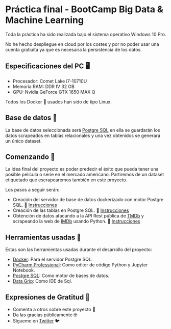 # Práctica final - BootCamp Big Data & Machine Learning
Toda la práctica ha sido realizada bajo el sistema operativo Windows 10 Pro.

No he hecho despliegue en cloud por los costes y por no poder usar una cuenta gratiuita ya que es necesaria la persistencia de los datos.

## Especificaciones del PC 🖥️
- Procesador: Comet Lake i7-10710U
- Memoria RAM: DDR IV 32 GB
- GPU: Nvidia GeForce GTX 1650 MAX Q

Todos los Docker 🐳 usados han sido de tipo Linux.

## Base de datos 💾
La base de datos seleccionada será [Postgre SQL](https://www.postgresql.org/) en ella se guardarán los datos scrapeados en tablas relacionales y una vez obtenidos se generará un único dataset.

## Comenzando 🚀
La idea final del proyecto es poder predecir el éxito que pueda tener una posible película o serie en el mercado americano. Partiremos de un dataset etiquetado que escrapearemos también en este proyecto.

Los pasos a seguir serán:
- Creación del servidor de base de datos dockerizado con motor Postgre SQL. 📝 [Instrucciones](DDBB)
- Creación de las tablas en Postgre SQL. 📝 [Instrucciones](DDBB)
- Obtención de datos atacando a la API Rest pública de [TMDb](https://www.themoviedb.org/documentation/api?language=es) y scrapeando la web de [IMDb](https://www.imdb.com/?ref_=nv_home) usando Python. 📝 [Instrucciones](Get_data)

## Herramientas usadas 🔧
Estas son las herramientas usadas durante el desarrollo del proyecto:
- [Docker](https://www.docker.com/): Para el servidor Postgre SQL.
- [PyCharm Professional](https://www.jetbrains.com/es-es/pycharm/download): Como editor de código Python y Jupyter Notebook.
- [Postgre SQL](https://www.postgresql.org/): Como motor de bases de datos.
- [Data Grip](https://www.jetbrains.com/datagrip/?gclid=Cj0KCQiAwP3yBRCkARIsAABGiPp9LUgvaKBbgjd69efrNyAz1KU7Lyoab6hKzCIaSgV2ujDK3i7m5AEaAh6UEALw_wcB): Como IDE de Sql.

## Expresiones de Gratitud 🎁

* Comenta a otros sobre este proyecto 📢
* Da las gracias públicamente 🤓
* Sígueme en [Twitter](https://twitter.com/AsensiFj) 🐦